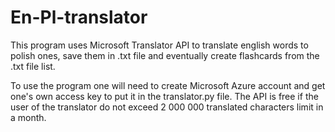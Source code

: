 # En-Pl-translator
This program uses Microsoft Translator API to translate english words to polish ones, save them in .txt file and eventually create flashcards from the .txt file list.

To use the program one will need to create Microsoft Azure account and get one's own access key to put it in the translator.py file. The API is free if the user of the translator do not exceed 2 000 000 translated characters limit in a month. 

